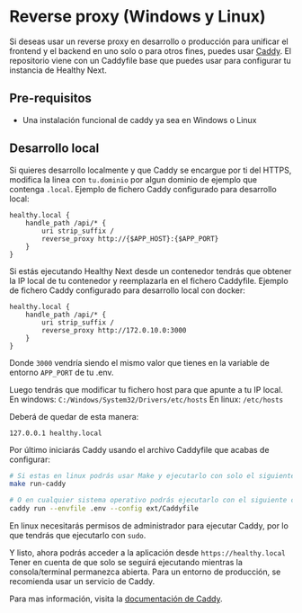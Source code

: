 # Reverse proxy (Windows y Linux)

Si deseas usar un reverse proxy en desarrollo o producción para unificar el frontend y el backend en uno solo o para otros fines, puedes usar [Caddy](https://caddyserver.com/). El repositorio viene con un Caddyfile base que puedes usar para configurar tu instancia de Healthy Next.

## Pre-requisitos

- Una instalación funcional de caddy ya sea en Windows o Linux

## Desarrollo local

Si quieres desarrollo localmente y que Caddy se encargue por ti del HTTPS, modifica la linea con `tu.dominio` por algun dominio de ejemplo que contenga `.local`.
Ejemplo de fichero Caddy configurado para desarrollo local:

```
healthy.local {
	handle_path /api/* {
        uri strip_suffix /
        reverse_proxy http://{$APP_HOST}:{$APP_PORT}
    }
}
```

Si estás ejecutando Healthy Next desde un contenedor tendrás que obtener la IP local de tu contenedor y reemplazarla en el fichero Caddyfile.
Ejemplo de fichero Caddy configurado para desarrollo local con docker:

```
healthy.local {
	handle_path /api/* {
        uri strip_suffix /
        reverse_proxy http://172.0.10.0:3000
    }
}
```

Donde `3000` vendría siendo el mismo valor que tienes en la variable de entorno `APP_PORT` de tu .env.

Luego tendrás que modificar tu fichero host para que apunte a tu IP local.
En windows: `C:/Windows/System32/Drivers/etc/hosts`
En linux: `/etc/hosts`

Deberá de quedar de esta manera:

```
127.0.0.1 healthy.local
```

Por último iniciarás Caddy usando el archivo Caddyfile que acabas de configurar:

```sh
# Si estas en linux podrás usar Make y ejecutarlo con solo el siguiente comando
make run-caddy

# O en cualquier sistema operativo podrás ejecutarlo con el siguiente comando
caddy run --envfile .env --config ext/Caddyfile
```

En linux necesitarás permisos de administrador para ejecutar Caddy, por lo que tendrás que ejecutarlo con `sudo`.

Y listo, ahora podrás acceder a la aplicación desde `https://healthy.local`
Tener en cuenta de que solo se seguirá ejecutando mientras la consola/terminal permanezca abierta.
Para un entorno de producción, se recomienda usar un servicio de Caddy.

Para mas información, visita la [documentación de Caddy](https://caddyserver.com/docs/).
